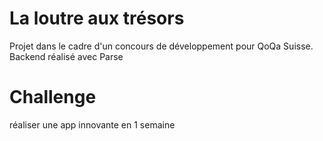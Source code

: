 # La loutre aux trésors

Projet dans le cadre d'un concours de développement pour QoQa Suisse. Backend réalisé avec Parse

# Challenge

réaliser une app innovante en 1 semaine

